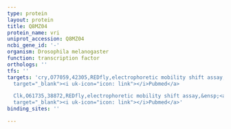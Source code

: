 ```yaml
---
type: protein
layout: protein
title: Q8MZ04
protein_name: vri
uniprot_accession: Q8MZ04
ncbi_gene_id: '-'
organism: Drosophila melanogaster
function: transcription factor
orthologs: ''
tfs: ''
targets: 'cry,O77059,42305,REDfly,electrophoretic mobility shift assay,&ensp;<a href="https://www.ncbi.nlm.nih.gov/pubmed/?term=20965965%5Buid%5D+OR+12546820%5Buid%5D"
  target="_blank"><i uk-icon="icon: link"></i>Pubmed</a>

  Clk,O61735,38872,REDfly,electrophoretic mobility shift assay,&ensp;<a href="https://www.ncbi.nlm.nih.gov/pubmed/?term=20965965%5Buid%5D+OR+12546820%5Buid%5D"
  target="_blank"><i uk-icon="icon: link"></i>Pubmed</a>'
binding_sites: ''

---
```

